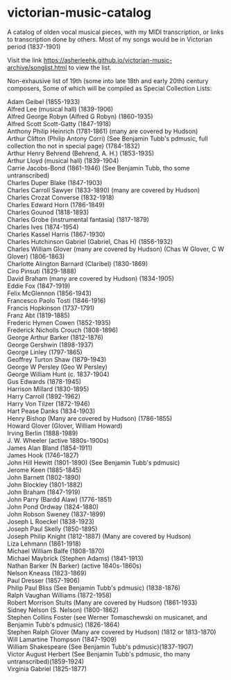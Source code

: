 # victorian-music-catalog
A catalog of olden vocal musical pieces, with my MIDI transcription, or links to transcription done by others. Most of my songs would be in Victorian period (1837-1901)

Visit the link https://asherleehk.github.io/victorian-music-archive/songlist.html to view the list.

Non-exhausive list of 19th (some into late 18th and early 20th) century composers,
Some of which will be compiled as Special Collection Lists:

Adam Geibel (1855-1933)<br>
Alfred Lee (musical hall) (1839-1906)<br>
Alfred George Robyn (Alfred G Robyn) (1860-1935)<br>
Alfred Scott Scott-Gatty (1847-1918)<br>
Anthony Philip Heinrich (1781-1861) (many are covered by Hudson) <br>
Arthur Clifton (Philip Antony Corri) (See Benjamin Tubb's pdmusic, full collection tho not in special page) (1784-1832) <br>
Arthur Henry Behrend (Behrend, A. H.) (1853-1935)<br>
Arthur Lloyd (musical hall) (1839-1904)<br>
Carrie Jacobs-Bond (1861-1946) (See Benjamin Tubb, tho some untranscribed)<br>
Charles Duper Blake (1847-1903)<br>
Charles Carroll Sawyer (1833-1890) (many are covered by Hudson) <br>
Charles Crozat Converse (1832-1918)<br>
Charles Edward Horn (1786-1849)<br>
Charles Gounod (1818-1893)<br>
Charles Grobe (instrumental fantasia) (1817-1879)<br>
Charles Ives (1874-1954) <br>
Charles Kassel Harris (1867-1930) <br>
Charles Hutchinson Gabriel (Gabriel, Chas H) (1856-1932)<br>
Charles William Glover (many are covered by Hudson) (Chas W Glover, C W Glover) (1806-1863) <br>
Charlotte Alington Barnard (Claribel) (1830-1869)<br>
Ciro Pinsuti (1829-1888) <br>
David Braham (many are covered by Hudson) (1834-1905)<br>
Eddie Fox (1847-1919)<br>
Felix McGlennon (1856-1943)<br>
Francesco Paolo Tosti (1846-1916)<br>
Francis Hopkinson (1737-1791)<br>
Franz Abt (1819-1885)<br>
Frederic Hymen Cowen (1852-1935)<br>
Frederick Nicholls Crouch (1808-1896)<br>
George Arthur Barker (1812-1876)<br>
George Gershwin (1898-1937)<br>
George Linley (1797-1865)<br>
Geoffrey Turton Shaw (1879-1943)<br>
George W Persley (Geo W Persley)<br>
George William Hunt (c. 1837-1904)<br>
Gus Edwards (1878-1945)<br>
Harrison Millard (1830-1895)<br>
Harry Carroll (1892-1962)<br>
Harry Von Tilzer (1872-1946)<br>
Hart Pease Danks (1834-1903)<br>
Henry Bishop (Many are covered by Hudson) (1786-1855)<br>
Howard Glover (Glover, William Howard)<br>
Irving Berlin (1888-1989)<br>
J. W. Wheeler (active 1880s-1900s)<br>
James Alan Bland (1854-1911)<br>
James Hook (1746–1827)<br>
John Hill Hewitt (1801-1890) (See Benjamin Tubb's pdmusic)<br>
Jerome Keen (1885-1845)<br>
John Barnett (1802-1890)<br>
John Blockley (1801-1882)<br>
John Braham (1847-1919)<br>
John Parry (Bardd Alaw) (1776-1851)<br>
John Pond Ordway (1824-1880)<br>
John Robson Sweney (1837-1899)<br>
Joseph L Roeckel (1838-1923)<br>
Joseph Paul Skelly (1850-1895)<br>
Joseph Philip Knight (1812-1887) (Many are covered by Hudson)<br>
Liza Lehmann (1861-1918)<br>
Michael William Balfe (1808-1870)<br>
Michael Maybrick (Stephen Adams) (1841-1913)<br>
Nathan Barker (N Barker) (active 1840s-1860s) <br>
Nelson Kneass (1823-1869)<br>
Paul Dresser (1857-1906)<br>
Philip Paul Bliss (See Benjamin Tubb's pdmusic) (1838-1876)<br>
Ralph Vaughan Williams (1872-1958)<br>
Robert Morrison Stults (Many are covered by Hudson) (1861-1933) <br>
Sidney Nelson (S. Nelson) (1800-1862)<br>
Stephen Collins Foster (see Werner Tomaschewski on musicanet, and Benjamin Tubb's pdmusic) (1826-1864)<br>
Stephen Ralph Glover (Many are covered by Hudson) (1812 or 1813-1870)<br>
Will Lamartine Thompson (1847-1909)<br>
William Shakespeare (See Benjamin Tubb's pdmusic)(1837-1907)<br>
Victor August Herbert (See Benjamin Tubb's pdmusic, tho many untranscribed)(1859-1924)<br>
Virginia Gabriel (1825-1877)<br>
